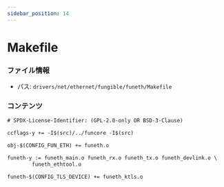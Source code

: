```yaml
---
sidebar_position: 14
---
```

# Makefile

### ファイル情報

- パス: `drivers/net/ethernet/fungible/funeth/Makefile`

### コンテンツ

```txt
# SPDX-License-Identifier: (GPL-2.0-only OR BSD-3-Clause)

ccflags-y += -I$(src)/../funcore -I$(src)

obj-$(CONFIG_FUN_ETH) += funeth.o

funeth-y := funeth_main.o funeth_rx.o funeth_tx.o funeth_devlink.o \
	    funeth_ethtool.o

funeth-$(CONFIG_TLS_DEVICE) += funeth_ktls.o

```
